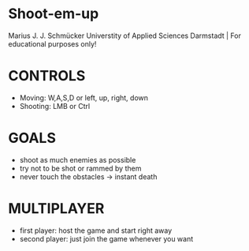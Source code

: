 # Shoot-em-up
Marius J. J. Schmücker
Universtity of Applied Sciences Darmstadt | For educational purposes only!

# CONTROLS
- Moving: W,A,S,D or left, up, right, down
- Shooting: LMB or Ctrl

# GOALS
- shoot as much enemies as possible
- try not to be shot or rammed by them
- never touch the obstacles -> instant death

# MULTIPLAYER
- first player: host the game and start right away
- second player: just join the game whenever you want

